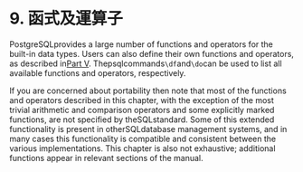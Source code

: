 # 9. 函式及運算子

PostgreSQLprovides a large number of functions and operators for the built-in data types. Users can also define their own functions and operators, as described in[Part V](https://www.postgresql.org/docs/10/static/server-programming.html). Thepsqlcommands`\df`and`\do`can be used to list all available functions and operators, respectively.

If you are concerned about portability then note that most of the functions and operators described in this chapter, with the exception of the most trivial arithmetic and comparison operators and some explicitly marked functions, are not specified by theSQLstandard. Some of this extended functionality is present in otherSQLdatabase management systems, and in many cases this functionality is compatible and consistent between the various implementations. This chapter is also not exhaustive; additional functions appear in relevant sections of the manual.

